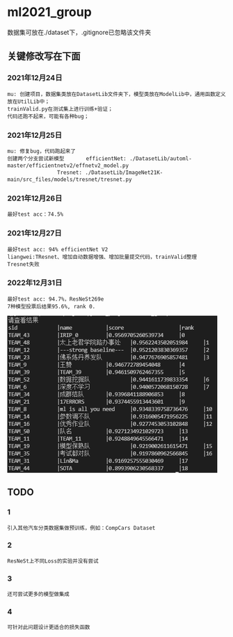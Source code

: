 # ml2021_group

数据集可放在./dataset下，.gitignore已忽略该文件夹

## 关键修改写在下面

### 2021年12月24日

    mu: 创建项目，数据集类放在DatasetLib文件夹下，模型类放在ModelLib中，通用函数定义放在UtilLib中；
    trainValid.py在测试集上进行训练+验证；
    代码还跑不起来，可能有各种bug；

### 2021年12月25日

    mu: 修复bug，代码跑起来了
    创建两个分支尝试新模型       efficientNet: ./DatasetLib/automl-master/efficientnetv2/effnetv2_model.py
                    Tresnet: ./DatasetLib/ImageNet21K-main/src_files/models/tresnet/tresnet.py

### 2021年12月26日

    最好test acc：74.5%

### 2021年12月27日

    最好test acc: 94% efficientNet V2
    liangwei:TResnet、增加自动数据增强、增加批量提交代码，trainValid整理
    Tresnet失败

### 2022年12月31日

    最好test acc: 94.7%，ResNeSt269e
    7种模型投票后结果95.6%, rank 0.
![image](./resources/img/Rank_2021-12-30_IRIP_0.png)

## TODO

### 1

    引入其他汽车分类数据集做预训练，例如：CompCars Dataset

### 2

    ResNeSt上不同Loss的实验并没有尝试

### 3

    还可尝试更多的模型做集成

### 4

    可针对此问题设计更适合的损失函数
